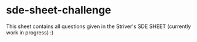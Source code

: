 # sde-sheet-challenge
This sheet contains all questions given in the Striver's SDE SHEET (currently work in progress) :)
